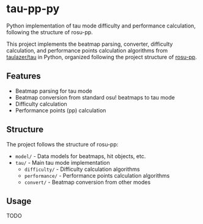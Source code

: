 # tau-pp-py

Python implementation of tau mode difficulty and performance calculation, following the structure of rosu-pp.

This project implements the beatmap parsing, converter, difficulty calculation, and performance points calculation algorithms from [taulazer/tau](https://github.com/taulazer/tau) in Python, organized following the project structure of [rosu-pp](https://github.com/MaxOhn/rosu-pp).

## Features

- Beatmap parsing for tau mode
- Beatmap conversion from standard osu! beatmaps to tau mode
- Difficulty calculation
- Performance points (pp) calculation

## Structure

The project follows the structure of rosu-pp:

- `model/` - Data models for beatmaps, hit objects, etc.
- `tau/` - Main tau mode implementation
  - `difficulty/` - Difficulty calculation algorithms
  - `performance/` - Performance points calculation algorithms
  - `convert/` - Beatmap conversion from other modes

## Usage

TODO